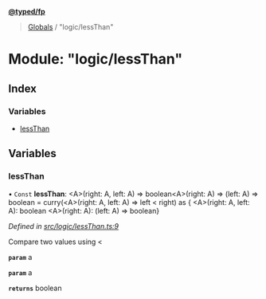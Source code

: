 **[@typed/fp](../README.md)**

> [Globals](../globals.md) / "logic/lessThan"

# Module: "logic/lessThan"

## Index

### Variables

* [lessThan](_logic_lessthan_.md#lessthan)

## Variables

### lessThan

• `Const` **lessThan**: \<A>(right: A, left: A) => boolean\<A>(right: A) => (left: A) => boolean = curry(\<A>(right: A, left: A) => left \< right) as { \<A>(right: A, left: A): boolean \<A>(right: A): (left: A) => boolean}

*Defined in [src/logic/lessThan.ts:9](https://github.com/TylorS/typed-fp/blob/559f273/src/logic/lessThan.ts#L9)*

Compare two values using <

**`param`** a

**`param`** a

**`returns`** boolean

